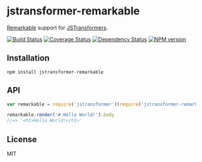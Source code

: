 # jstransformer-remarkable

[Remarkable](http://npm.im/remarkable) support for [JSTransformers](http://github.com/jstransformers).

[![Build Status](https://img.shields.io/travis/jstransformers/jstransformer-remarkable/master.svg)](https://travis-ci.org/jstransformers/jstransformer-remarkable)
[![Coverage Status](https://img.shields.io/codecov/c/github/jstransformers/jstransformer-remarkable/master.svg)](https://codecov.io/gh/jstransformers/jstransformer-remarkable)
[![Dependency Status](https://img.shields.io/david/jstransformers/jstransformer-remarkable/master.svg)](http://david-dm.org/jstransformers/jstransformer-remarkable)
[![NPM version](https://img.shields.io/npm/v/jstransformer-remarkable.svg)](https://www.npmjs.org/package/jstransformer-remarkable)

## Installation

    npm install jstransformer-remarkable

## API

```js
var remarkable = require('jstransformer')(require('jstransformer-remarkable'))

remarkable.render('# Hello World!').body
//=> '<h1>Hello World!</h1>'
```

## License

MIT
